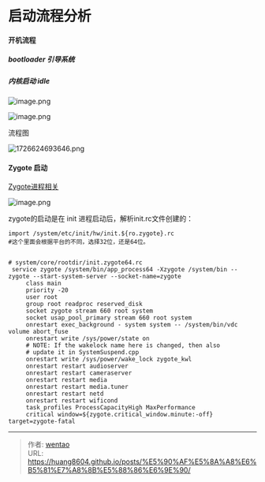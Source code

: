 # 启动流程分析

#### 开机流程

##### bootloader 引导系统

##### 内核启动 idle

![image.png](https://picgo.myjojo.fun:666/i/2024/09/18/66ea3774e683c.png)

![image.png](https://picgo.myjojo.fun:666/i/2024/09/18/66ea379e38abe.png)

流程图

![1726624693646.png](https://picgo.myjojo.fun:666/i/2024/09/18/66ea33a9dd269.png)

#### Zygote 启动

[Zygote进程相关](/Zygote%E8%BF%9B%E7%A8%8B%E7%9B%B8%E5%85%B3)

![image.png](https://picgo.myjojo.fun:666/i/2024/09/18/66ea382055e59.png)

zygote的启动是在 init 进程启动后，解析init.rc文件创建的：

```shell
import /system/etc/init/hw/init.${ro.zygote}.rc
#这个里面会根据平台的不同，选择32位，还是64位。
    

# system/core/rootdir/init.zygote64.rc
 service zygote /system/bin/app_process64 -Xzygote /system/bin --zygote --start-system-server --socket-name=zygote
     class main
     priority -20
     user root
     group root readproc reserved_disk
     socket zygote stream 660 root system
     socket usap_pool_primary stream 660 root system
     onrestart exec_background - system system -- /system/bin/vdc volume abort_fuse
     onrestart write /sys/power/state on
     # NOTE: If the wakelock name here is changed, then also
     # update it in SystemSuspend.cpp
     onrestart write /sys/power/wake_lock zygote_kwl
     onrestart restart audioserver
     onrestart restart cameraserver
     onrestart restart media
     onrestart restart media.tuner
     onrestart restart netd
     onrestart restart wificond
     task_profiles ProcessCapacityHigh MaxPerformance
     critical window=${zygote.critical_window.minute:-off} target=zygote-fatal

```


---

> 作者: [wentao](https://github.com/huang8604)  
> URL: https://huang8604.github.io/posts/%E5%90%AF%E5%8A%A8%E6%B5%81%E7%A8%8B%E5%88%86%E6%9E%90/  

